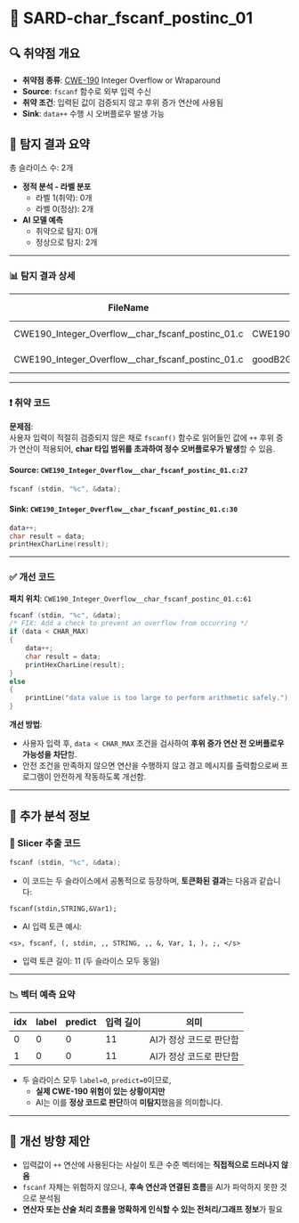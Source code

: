 # 📁 SARD-char_fscanf_postinc_01

## 🔍 취약점 개요
* **취약점 종류**: [CWE-190](https://cwe.mitre.org/data/definitions/190.html) Integer Overflow or Wraparound
* **Source**: `fscanf` 함수로 외부 입력 수신
* **취약 조건**: 입력된 값이 검증되지 않고 후위 증가 연산에 사용됨
* **Sink**: `data++` 수행 시 오버플로우 발생 가능

## 🔎 탐지 결과 요약

총 슬라이스 수: 2개  
- **정적 분석 - 라벨 분포**  
  - 라벨 1(취약): 0개  
  - 라벨 0(정상): 2개  
- **AI 모델 예측**  
  - 취약으로 탐지: 0개  
  - 정상으로 탐지: 2개

---

### 📊 탐지 결과 상세

| FileName                                         | Caller                                              | Source | Sink | idx | CWE-ID | category      | criterion | line | label | token_length | predict |
|--------------------------------------------------|-----------------------------------------------------|--------|------|-----|--------|----------------|-----------|------|-------|---------------|---------|
| CWE190_Integer_Overflow__char_fscanf_postinc_01.c| CWE190_Integer_Overflow__char_fscanf_postinc_01_bad | False  | False| 0   | CWE-190 | CallExpression | fscanf    | 27   | 0     | 11            | 0       |
| CWE190_Integer_Overflow__char_fscanf_postinc_01.c| goodB2G                                             | False  | False| 1   | CWE-190 | CallExpression | fscanf    | 61   | 0     | 11            | 0       |

---

### ❗️ 취약 코드
**문제점**:  
사용자 입력이 적절히 검증되지 않은 채로 `fscanf()` 함수로 읽어들인 값에 `++` 후위 증가 연산이 적용되어, **char 타입 범위를 초과하여 정수 오버플로우가 발생**할 수 있음.

#### Source: `CWE190_Integer_Overflow__char_fscanf_postinc_01.c:27`
```c
fscanf (stdin, "%c", &data);
```

#### Sink: `CWE190_Integer_Overflow__char_fscanf_postinc_01.c:30`
```c
data++;
char result = data;
printHexCharLine(result);
```

---

### ✅ 개선 코드

**패치 위치**: `CWE190_Integer_Overflow__char_fscanf_postinc_01.c:61`

```c
fscanf (stdin, "%c", &data);
/* FIX: Add a check to prevent an overflow from occurring */
if (data < CHAR_MAX)
{
    data++;
    char result = data;
    printHexCharLine(result);
}
else
{
    printLine("data value is too large to perform arithmetic safely.");
}
```

**개선 방법**:

* 사용자 입력 후, `data < CHAR_MAX` 조건을 검사하여 **후위 증가 연산 전 오버플로우 가능성을 차단**함.
* 안전 조건을 만족하지 않으면 연산을 수행하지 않고 경고 메시지를 출력함으로써 프로그램이 안전하게 작동하도록 개선함.

---

## 🧠 추가 분석 정보

### 🔎 Slicer 추출 코드
```c
fscanf (stdin, "%c", &data);
```

- 이 코드는 두 슬라이스에서 공통적으로 등장하며, **토큰화된 결과**는 다음과 같습니다:
```
fscanf(stdin,STRING,&Var1);
```

- AI 입력 토큰 예시:
```
<s>, fscanf, (, stdin, ,, STRING, ,, &, Var, 1, ), ;, </s>
```

- 입력 토큰 길이: 11 (두 슬라이스 모두 동일)

---

### 📉 벡터 예측 요약

| idx | label | predict | 입력 길이 | 의미 |
|-----|-------|---------|------------|------|
| 0   | 0     | 0       | 11         | AI가 정상 코드로 판단함 |
| 1   | 0     | 0       | 11         | AI가 정상 코드로 판단함 |

- 두 슬라이스 모두 `label=0`, `predict=0`이므로,
  - **실제 CWE-190 위험이 있는 상황이지만**
  - AI는 이를 **정상 코드로 판단**하여 **미탐지**했음을 의미합니다.

---

## 🧪 개선 방향 제안

- 입력값이 `++` 연산에 사용된다는 사실이 토큰 수준 벡터에는 **직접적으로 드러나지 않음**
- `fscanf` 자체는 위험하지 않으나, **후속 연산과 연결된 흐름**을 AI가 파악하지 못한 것으로 분석됨
- **연산자 또는 산술 처리 흐름을 명확하게 인식할 수 있는 전처리/그래프 정보**가 필요
